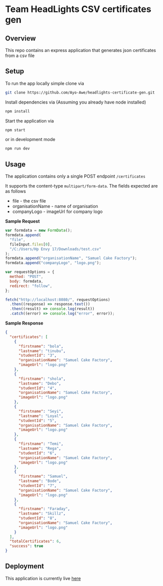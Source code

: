 # Team HeadLights CSV certificates gen

## Overview

This repo contains an express application that generates json certificates from a csv file

## Setup

To run the app locally simple clone via

```bash
git clone https://github.com/Ayo-Awe/headlights-certificate-gen.git
```

Install dependencies via (Assuming you already have node installed)

```bash
npm install
```

Start the application via

```bash
npm start
```

or in development mode

```bash
npm run dev
```

## Usage

The application contains only a single POST endpoint `/certificates`

It supports the content-type `multipart/form-data`. The fields expected are as follows

- file - the csv file
- organisationName - name of organisation
- companyLogo - imageUrl for company logo

**Sample Request**

```js
var formdata = new FormData();
formdata.append(
  "file",
  fileInput.files[0],
  "/C:/Users/Hp Envy 17/Downloads/test.csv"
);
formdata.append("organisationName", "Samuel Cake Factory");
formdata.append("companyLogo", "logo.png");

var requestOptions = {
  method: "POST",
  body: formdata,
  redirect: "follow",
};

fetch("http://localhost:8080/", requestOptions)
  .then((response) => response.text())
  .then((result) => console.log(result))
  .catch((error) => console.log("error", error));
```

**Sample Response**

```json
{
  "certificates": [
    {
      "firstname": "bola",
      "lastname": "tinubu",
      "studentId": "3",
      "organisationName": "Samuel Cake Factory",
      "imageUrl": "logo.png"
    },
    {
      "firstname": "shola",
      "lastname": "Debo",
      "studentId": "4",
      "organisationName": "Samuel Cake Factory",
      "imageUrl": "logo.png"
    },
    {
      "firstname": "Seyi",
      "lastname": "Loyal",
      "studentId": "5",
      "organisationName": "Samuel Cake Factory",
      "imageUrl": "logo.png"
    },
    {
      "firstname": "Temi",
      "lastname": "Rega",
      "studentId": "6",
      "organisationName": "Samuel Cake Factory",
      "imageUrl": "logo.png"
    },
    {
      "firstname": "Samuel",
      "lastname": "Bode",
      "studentId": "7",
      "organisationName": "Samuel Cake Factory",
      "imageUrl": "logo.png"
    },
    {
      "firstname": "Faraday",
      "lastname": "Skillz",
      "studentId": "8",
      "organisationName": "Samuel Cake Factory",
      "imageUrl": "logo.png"
    }
  ],
  "totalCertificates": 6,
  "success": true
}
```

## Deployment

This application is currently live [here](https://headlights-certificate-gen.onrender.com)
